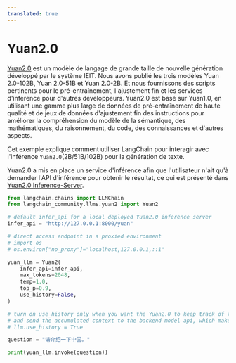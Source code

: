 ```yaml
---
translated: true
---
```


# Yuan2.0

[Yuan2.0](https://github.com/IEIT-Yuan/Yuan-2.0) est un modèle de langage de grande taille de nouvelle génération développé par le système IEIT. Nous avons publié les trois modèles Yuan 2.0-102B, Yuan 2.0-51B et Yuan 2.0-2B. Et nous fournissons des scripts pertinents pour le pré-entraînement, l'ajustement fin et les services d'inférence pour d'autres développeurs. Yuan2.0 est basé sur Yuan1.0, en utilisant une gamme plus large de données de pré-entraînement de haute qualité et de jeux de données d'ajustement fin des instructions pour améliorer la compréhension du modèle de la sémantique, des mathématiques, du raisonnement, du code, des connaissances et d'autres aspects.

Cet exemple explique comment utiliser LangChain pour interagir avec l'inférence `Yuan2.0`(2B/51B/102B) pour la génération de texte.

Yuan2.0 a mis en place un service d'inférence afin que l'utilisateur n'ait qu'à demander l'API d'inférence pour obtenir le résultat, ce qui est présenté dans [Yuan2.0 Inference-Server](https://github.com/IEIT-Yuan/Yuan-2.0/blob/main/docs/inference_server.md).

```python
from langchain.chains import LLMChain
from langchain_community.llms.yuan2 import Yuan2
```

```python
# default infer_api for a local deployed Yuan2.0 inference server
infer_api = "http://127.0.0.1:8000/yuan"

# direct access endpoint in a proxied environment
# import os
# os.environ["no_proxy"]="localhost,127.0.0.1,::1"

yuan_llm = Yuan2(
    infer_api=infer_api,
    max_tokens=2048,
    temp=1.0,
    top_p=0.9,
    use_history=False,
)

# turn on use_history only when you want the Yuan2.0 to keep track of the conversation history
# and send the accumulated context to the backend model api, which make it stateful. By default it is stateless.
# llm.use_history = True
```

```python
question = "请介绍一下中国。"
```

```python
print(yuan_llm.invoke(question))
```
